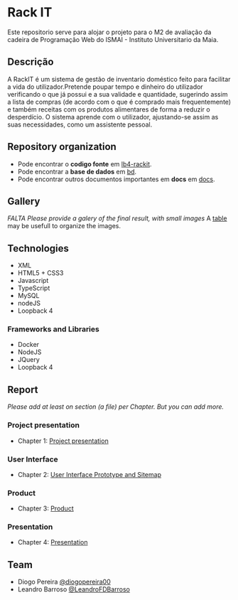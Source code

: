 # Rack IT
Este repositorio serve para alojar o projeto para o M2 de avaliação da cadeira de Programação Web do ISMAI - Instituto Universitario da Maia.

## Descrição
A RackIT é um sistema de gestão de inventario doméstico feito para facilitar a vida do utilizador.Pretende poupar tempo e dinheiro do utilizador verificando o que já possui e a sua validade e quantidade, sugerindo assim a lista de compras (de acordo com o que é comprado mais frequentemente) e também receitas com os produtos alimentares de forma a reduzir o desperdício. O sistema aprende com o utilizador, ajustando-se assim as suas necessidades, como um assistente pessoal.

## Repository organization
* Pode encontrar o **codigo fonte** em [lb4-rackit](https://github.com/RackITPW/report/tree/main/lb4-rackit).
* Pode encontrar a **base de dados** em [bd](https://github.com/RackITPW/report/tree/main/bd).
* Pode encontrar outros documentos importantes em **docs** em [docs](https://github.com/RackITPW/report/tree/main/docs).

## Gallery
_FALTA_
_Please provide a galery of the final result, with small images_
A [table](https://www.markdownguide.org/extended-syntax/#tables) may be usefull to organize the images.

## Technologies
* XML
* HTML5 + CSS3
* Javascript
* TypeScript
* MySQL
* nodeJS
* Loopback 4

### Frameworks and Libraries
* Docker
* NodeJS
* JQuery
* Loopback 4

## Report
_Please add at least on section (a file) per Chapter. But you can add more._

### Project presentation
* Chapter 1: [Project presentation](doc/c1.md)
### User Interface 
* Chapter 2: [User Interface Prototype and Sitemap](doc/c2.md)
### Product
* Chapter 3: [Product](doc/c3.md)
### Presentation
* Chapter 4: [Presentation](doc/c4.md)

## Team
* Diogo Pereira [@diogopereira00](https://github.com/diogopereira00)
* Leandro Barroso [@LeandroFDBarroso](https://github.com/LeandroFDBarroso) 
